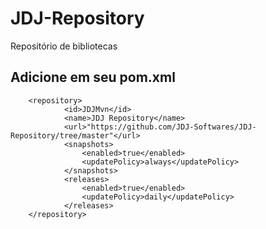# JDJ-Repository
Repositório de bibliotecas

## Adicione em seu pom.xml
        <repository>
                <id>JDJMvn</id>
                <name>JDJ Repository</name>
                <url>"https://github.com/JDJ-Softwares/JDJ-Repository/tree/master"</url>
                <snapshots>
                    <enabled>true</enabled>
                    <updatePolicy>always</updatePolicy>
                </snapshots>
                <releases>
                    <enabled>true</enabled>
                    <updatePolicy>daily</updatePolicy>
                </releases>
        </repository>
